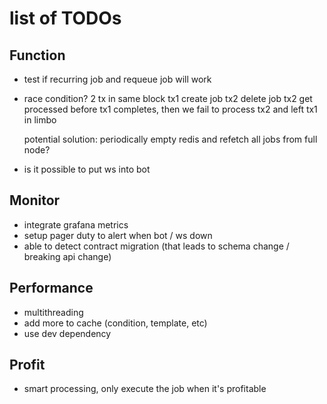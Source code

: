 # list of TODOs

## Function
- test if recurring job and requeue job will work
- race condition?
    2 tx in same block
    tx1 create job
    tx2 delete job
    tx2 get processed before tx1 completes, then we fail to process tx2 and left tx1 in limbo

    potential solution: periodically empty redis and refetch all jobs from full node?
- is it possible to put ws into bot

## Monitor
- integrate grafana metrics
- setup pager duty to alert when bot / ws down
- able to detect contract migration (that leads to schema change / breaking api change)

## Performance
- multithreading
- add more to cache (condition, template, etc)
- use dev dependency

## Profit
- smart processing, only execute the job when it's profitable
